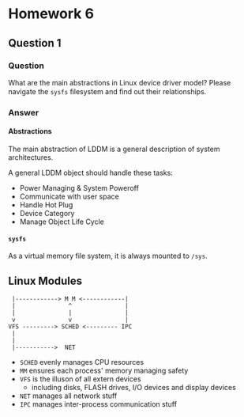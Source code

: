 # Homework 6

## Question 1

### Question

What are the main abstractions in Linux device driver model? Please navigate the `sysfs` ﬁlesystem and ﬁnd out their relationships.

### Answer

#### Abstractions

The main abstraction of LDDM is a general description of system architectures.

A general LDDM object should handle these tasks:

* Power Managing & System Poweroff
* Communicate with user space
* Handle Hot Plug
* Device Category
* Manage Object Life Cycle

#### `sysfs`

As a virtual memory file system, it is always mounted to `/sys`. 





## Linux Modules

```
 |------------> M M <------------|
 |               ^               |
 |               |               |
 v               v               |
VFS ---------> SCHED <--------- IPC
 |
 |
 |----------->  NET
```

* `SCHED` evenly manages CPU resources
* `MM` ensures each process' memory managing safety
* `VFS` is the illuson of all extern devices
	* including disks, FLASH drives, I/O devices and display devices
* `NET` manages all network stuff
* `IPC` manages inter-process communication stuff

